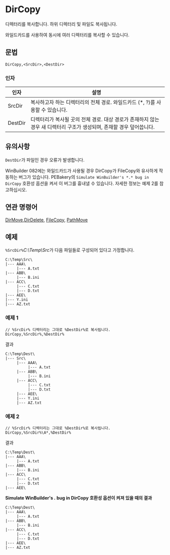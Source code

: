 # DirCopy

디렉터리를 복사합니다. 하위 디렉터리 및 파일도 복사됩니다.

와일드카드를 사용하여 동시에 여러 디렉터리를 복사할 수 있습니다.

## 문법

```pebakery
DirCopy,<SrcDir>,<DestDir>
```

### 인자

| 인자 | 설명 |
| --- | --- |
| SrcDir | 복사하고자 하는 디렉터리의 전체 경로. 와일드카드 (*, ?)를 사용할 수 있습니다. |
| DestDir | 디렉터리가 복사될 곳의 전체 경로. 대상 경로가 존재하지 않는 경우 새 디렉터리 구조가 생성되며, 존재할 경우 덮어씁니다. |

## 유의사항

`DestDir`가 파일인 경우 오류가 발생합니다.

WinBuilder 082에는 와일드카드가 사용될 경우 DirCopy가 FileCopy와 유사하게 작동하는 버그가 있습니다. PEBakery의 `Simulate WinBuilder's *.* bug in DirCopy` 호환성 옵션을 켜서 이 버그를 흉내낼 수 있습니다. 자세한 정보는 예제 2를 참고하십시오.

## 연관 명령어

[DirMove](./DirMove.md),[DirDelete](./DirDelete.md), [FileCopy](./FileCopy.md), [PathMove](./PathMove.md)

## 예제

`%SrcDir%`*C:\Temp\Src*가 다음 파일들로 구성되어 있다고 가정합니다.

```pebakery
C:\Temp\Src\
|--- AAA\
     |--- A.txt
|--- ABB\
     |--- B.ini
|--- ACC\
     |--- C.txt
     |--- D.txt
|--- AEE\
|--- Y.ini
|--- AZ.txt
```

### 예제 1

```pebakery
// %SrcDir% 디렉터리는 그대로 %DestDir%로 복사됩니다.
DirCopy,%SrcDir%,%DestDir%
```

결과

```pebakery
C:\Temp\Dest\
|--- Src\
     |--- AAA\
          |--- A.txt
     |--- ABB\
          |--- B.ini
     |--- ACC\
          |--- C.txt
          |--- D.txt
     |--- AEE\
     |--- Y.ini
     |--- AZ.txt
```

### 예제 2

```pebakery
// %SrcDir% 디렉터리는 그대로 %DestDir%로 복사됩니다.
DirCopy,%SrcDir%\A*,%DestDir%
```

결과

```pebakery
C:\Temp\Dest\
|--- AAA\
     |--- A.txt
|--- ABB\
     |--- B.ini
|--- ACC\
     |--- C.txt
     |--- D.txt
|--- AEE\
```

**Simulate WinBuilder's *.* bug in DirCopy 호환성 옵션이 켜져 있을 때의 결과**

```pebakery
C:\Temp\Dest\
|--- AAA\
     |--- A.txt
|--- ABB\
     |--- B.ini
|--- ACC\
     |--- C.txt
     |--- D.txt
|--- AEE\
|--- AZ.txt
```